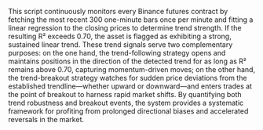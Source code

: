 This script continuously monitors every Binance futures contract by fetching the most recent 300 one-minute bars once per minute and fitting a linear regression to the closing prices to determine trend strength.
If the resulting R² exceeds 0.70, the asset is flagged as exhibiting a strong, sustained linear trend.  These trend signals serve two complementary purposes: on the one hand, 
the trend-following strategy opens and maintains positions in the direction of the detected trend for as long as R² remains above 0.70, capturing momentum-driven moves; on the other hand, 
the trend-breakout strategy watches for sudden price deviations from the established trendline—whether upward or downward—and enters trades at the point of breakout to harness rapid market shifts.
By quantifying both trend robustness and breakout events, the system provides a systematic framework for profiting from prolonged directional biases and accelerated reversals in the market.

